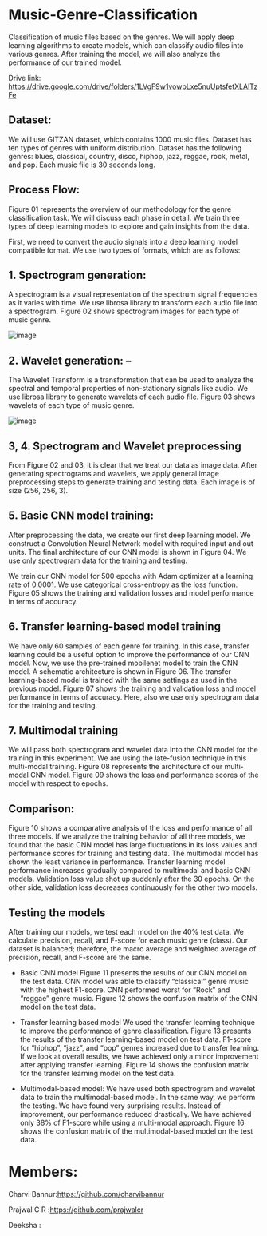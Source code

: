 # Music-Genre-Classification
 Classification of music files based on the genres. We will apply deep learning algorithms to create models, which can classify audio files into various genres. After training the model, we will also analyze the performance of our trained model.
 
Drive link: https://drive.google.com/drive/folders/1LVgF9w1vowpLxe5nuUptsfetXLAlTzFe
 
## Dataset:
We will use GITZAN dataset, which contains 1000 music files. Dataset has ten types of genres with uniform distribution. Dataset has the following genres: blues, classical, country, disco, hiphop, jazz, reggae, rock, metal, and pop. Each music file is 30 seconds long.

## Process Flow:
Figure 01 represents the overview of our methodology for the genre classification task. We will discuss each phase in detail. We train three types of deep learning models to explore and gain insights from the data.

First, we need to convert the audio signals into a deep learning model compatible format. We use two types of formats, which are as follows:

## 1. Spectrogram generation:
A spectrogram is a visual representation of the spectrum signal frequencies as it varies with time. We use librosa library to transform each audio file into a spectrogram. Figure 02 shows spectrogram images for each type of music genre.

![image](https://user-images.githubusercontent.com/77164319/152276522-356c2963-2e76-42d2-999a-661cc13ef3f0.png)

## 2. Wavelet generation: –
The Wavelet Transform is a transformation that can be used to analyze the spectral and temporal properties of non-stationary signals like audio. We use librosa library to generate wavelets of each audio file. Figure 03 shows wavelets of each type of music genre.

![image](https://user-images.githubusercontent.com/77164319/152276558-4efbd530-a105-44e3-83e4-7afd4df0d093.png)

## 3, 4. Spectrogram and Wavelet preprocessing
From Figure 02 and 03, it is clear that we treat our data as image data. After generating spectrograms and wavelets, we apply general image preprocessing steps to generate training and testing data. Each image is of size (256, 256, 3).

## 5. Basic CNN model training:
 After preprocessing the data, we create our first deep learning model. We construct a Convolution Neural Network model with required input and out units. The final architecture of our CNN model is shown in Figure 04. We use only spectrogram data for the training and testing.

We train our CNN model for 500 epochs with Adam optimizer at a learning rate of 0.0001. We use categorical cross-entropy as the loss function. Figure 05 shows the training and validation losses and model performance in terms of accuracy.

## 6. Transfer learning-based model training
We have only 60 samples of each genre for training. In this case, transfer learning could be a useful option to improve the performance of our CNN model. Now, we use the pre-trained mobilenet model to train the CNN model. A schematic architecture is shown in Figure 06.
The transfer learning-based model is trained with the same settings as used in the previous model. Figure 07 shows the training and validation loss and model performance in terms of accuracy. Here, also we use only spectrogram data for the training and testing.

## 7. Multimodal training
We will pass both spectrogram and wavelet data into the CNN model for the training in this experiment. We are using the late-fusion technique in this multi-modal training. Figure 08 represents the architecture of our multi-modal CNN model. Figure 09 shows the loss and performance scores of the model with respect to epochs.

## Comparison:
Figure 10 shows a comparative analysis of the loss and performance of all three models. If we analyze the training behavior of all three models, we found that the basic CNN model has large fluctuations in its loss values and performance scores for training and testing data. The multimodal model has shown the least variance in performance. Transfer learning model performance increases gradually compared to multimodal and basic CNN models. Validation loss value shot up suddenly after the 30 epochs. On the other side, validation loss decreases continuously for the other two models.

## Testing the models
 After training our models, we test each model on the 40% test data. We calculate precision, recall, and F-score for each music genre (class). Our dataset is balanced; therefore, the macro average and weighted average of precision, recall, and F-score are the same.

* Basic CNN model
 Figure 11 presents the results of our CNN model on the test data. CNN model was able to classify “classical” genre music with the highest F1-score. CNN performed worst for “Rock” and “reggae” genre music. Figure 12 shows the confusion matrix of the CNN model on the test data.

* Transfer learning based model
We used the transfer learning technique to improve the performance of genre classification. Figure 13 presents the results of the transfer learning-based model on test data. F1-score for “hiphop”, “jazz”, and “pop” genres increased due to transfer learning. If we look at overall results, we have achieved only a minor improvement after applying transfer learning. Figure 14 shows the confusion matrix for the transfer learning model on the test data.

* Multimodal-based model: We have used both spectrogram and wavelet data to train the multimodal-based model. In the same way, we perform the testing. We have found very surprising results. Instead of improvement, our performance reduced drastically. We have achieved only 38% of F1-score while using a multi-modal approach. Figure 16 shows the confusion matrix of the multimodal-based model on the test data.


# Members:

Charvi Bannur:https://github.com/charvibannur

Prajwal C R :https://github.com/prajwalcr

Deeksha : 
